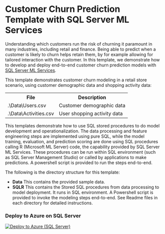 # Customer Churn Prediction Template with SQL Server ML Services
Understanding which customers run the risk of churning it paramount in many industries, including retail and finance.
Being able to predict when a customer is likely to churn helps retain them, by for example allowing for tailored interaction with the customer.
In this template, we demonstrate how to develop and deploy end-to-end customer churn prediction models with [SQL Server ML Services](https://docs.microsoft.com/en-us/sql/advanced-analytics/what-is-sql-server-machine-learning). 

This template demonstrates customer churn modeling in a retail store scenario, using customer demographic data and shopping activity data:
<table style="width:85%">
  <tr>
    <th>File</th>
    <th>Description</th>
  </tr>
  <tr>
    <td>.\Data\Users.csv</td>
    <td>Customer demographic data</td>
  </tr>
  <tr>
    <td>.\Data\Activities.csv</td>
    <td>User shopping activity data</td>
  </tr>
</table>

This templates demonstrate how to use SQL stored procedures to do model development and operationalization. The data processing and feature engineering steps are implemented using pure SQL, while the model training, evaluation, and prediction scoring are done using SQL procedures calling R (Microsoft ML Server) code, the capability provided by SQL Server ML Services. These procedures can be run within SQL environment (such as SQL Server Management Studio) or called by applications to make predictions. A powershell script is provided to run the steps end-to-end. 

The following is the directory structure for this template:

* **Data**    This contains the provided sample data.
* **SQLR**    This contains the Stored SQL procedures from data processing to model deployment. It runs in SQL environment. A Powershell script is provided to invoke the modeling steps end-to-end.  See Readme files in each directory for detailed instructions.

### Deploy to Azure on SQL Server
[![Deploy to Azure (SQL Server)](https://raw.githubusercontent.com/Azure/Azure-CortanaIntelligence-SolutionAuthoringWorkspace/master/docs/images/DeployToAzure.PNG)](https://portal.azure.com/#create/Microsoft.Template/uri/https%3A%2F%2Fraw.githubusercontent.com%2FMicrosoft%2FSQL-Server-R-Services-Samples%2Ftree%2F/master%2FChurn%2F/ArmTemplates%2Fcampaign_arm.json)
